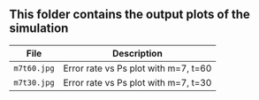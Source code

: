 ## This folder contains the output plots of the simulation

| File               | Description                                            |
| ------------------ | ------------------------------------------------------ |
| `m7t60.jpg`        | Error rate vs Ps plot with m=7, t=60                   |
| `m7t30.jpg`        | Error rate vs Ps plot with m=7, t=30                   |

